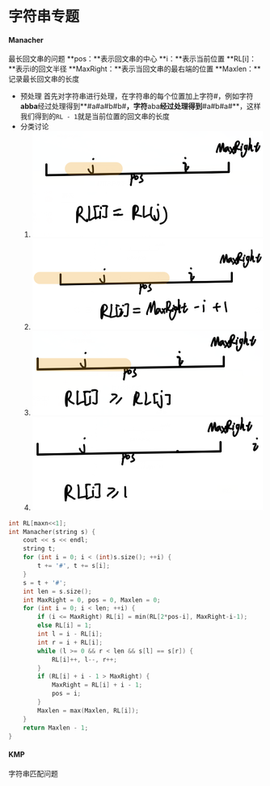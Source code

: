 # 字符串专题

#### Manacher
最长回文串的问题
**pos：**表示回文串的中心
**i：**表示当前位置
**RL[i]：**表示i的回文半径
**MaxRight：**表示当回文串的最右端的位置
**Maxlen：**记录最长回文串的长度

- 预处理
	首先对字符串进行处理，在字符串的每个位置加上字符#，例如字符**abba**经过处理得到**#a#a#b#b#**，字符**aba**经过处理得到**#a#b#a#**，这样我们得到的`RL - 1`就是当前位置的回文串的长度
- 分类讨论
	1. ![1.1](assets/1.1.png)
	2. ![1.2](assets/1.2.png)
	3. ![1.3](assets/1.3.png)
	4. ![1.4](assets/1.4.png)

```c++
int RL[maxn<<1];
int Manacher(string s) {
	cout << s << endl;
	string t;
	for (int i = 0; i < (int)s.size(); ++i) {
		t += '#', t += s[i];
	}
	s = t + '#';
	int len = s.size();
	int MaxRight = 0, pos = 0, Maxlen = 0;
	for (int i = 0; i < len; ++i) {
		if (i <= MaxRight) RL[i] = min(RL[2*pos-i], MaxRight-i-1);
		else RL[i] = 1;
		int l = i - RL[i];
		int r = i + RL[i];
		while (l >= 0 && r < len && s[l] == s[r]) {
			RL[i]++, l--, r++;
		}
		if (RL[i] + i - 1 > MaxRight) {
			MaxRight = RL[i] + i - 1;
			pos = i;
		}
		Maxlen = max(Maxlen, RL[i]);
	}
	return Maxlen - 1;
}
```

#### KMP
字符串匹配问题

